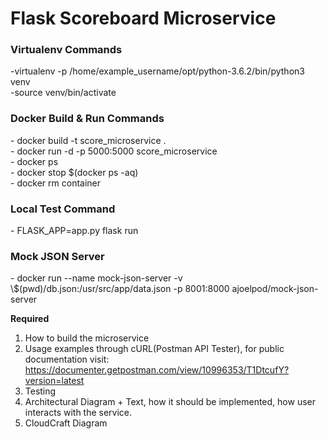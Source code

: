 # Flask Scoreboard Microservice

<h3> Virtualenv Commands </h3>
-virtualenv -p /home/example_username/opt/python-3.6.2/bin/python3 venv <br>
-source venv/bin/activate

<h3> Docker Build & Run Commands </h3>
- docker build -t score_microservice . <br>
- docker run -d -p 5000:5000 score_microservice  <br>
- docker ps <br>
- docker stop $(docker ps -aq) <br>
- docker rm container

<h3> Local Test Command </h3>
- FLASK_APP=app.py flask run

<h3> Mock JSON Server </h3> 
- docker run --name mock-json-server -v \$(pwd)/db.json:/usr/src/app/data.json -p 8001:8000 ajoelpod/mock-json-server

<b> Required </b>

1. How to build the microservice
2. Usage examples through cURL(Postman API Tester), for public documentation visit: https://documenter.getpostman.com/view/10996353/T1DtcufY?version=latest
3. Testing
4. Architectural Diagram + Text, how it should be implemented, how user interacts with the service.
5. CloudCraft Diagram

